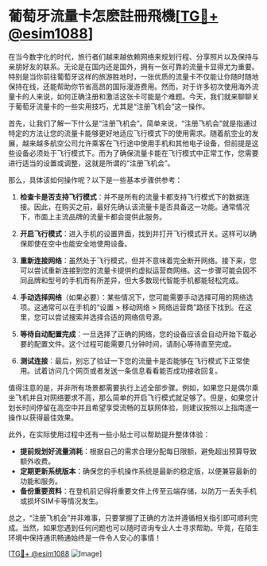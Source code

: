 # 葡萄牙流量卡怎麽註冊飛機[[TG💪+ @esim1088](https://t.me/s/esim1088)]

在当今数字化的时代，旅行者们越来越依赖网络来规划行程、分享照片以及保持与亲朋好友的联系。无论是在国内还是国外，拥有一张可靠的流量卡显得尤为重要。特别是当你前往葡萄牙这样的旅游胜地时，一张优质的流量卡不仅能让你随时随地保持在线，还能帮助你节省高昂的国际漫游费用。然而，对于许多初次使用海外流量卡的人来说，如何正确注册和激活这张卡可能是个难题。今天，我们就来聊聊关于葡萄牙流量卡的一些实用技巧，尤其是“注册飞机会”这一操作。

首先，让我们了解一下什么是“注册飞机会”。简单来说，“注册飞机会”就是指通过特定的方法让您的流量卡能够更好地适应飞行模式下的使用需求。随着航空业的发展，越来越多航空公司允许乘客在飞行途中使用手机和其他电子设备，但前提是这些设备必须处于飞行模式下。而为了确保流量卡能在飞行模式中正常工作，您需要进行适当的设置或调整，这就是所谓的“注册飞机会”。

那么，具体该如何操作呢？以下是一些基本步骤供参考：

1. **检查卡是否支持飞行模式**：并不是所有的流量卡都支持飞行模式下的数据连接。因此，在购买之前，最好先确认该流量卡是否具备这一功能。通常情况下，市面上主流品牌的流量卡都会提供此服务。

2. **开启飞行模式**：进入手机的设置界面，找到并打开飞行模式开关。这样可以确保即使在空中也能安全地使用设备。

3. **重新连接网络**：虽然处于飞行模式，但并不意味着完全断开网络。接下来，您可以尝试重新连接到您的流量卡提供的虚拟运营商网络。这一步骤可能会因不同品牌和型号的手机而有所差异，但大多数现代智能手机都能轻松完成。

4. **手动选择网络**（如果必要）：某些情况下，您可能需要手动选择可用的网络选项。这通常可以在手机的“设置 > 移动网络 > 网络运营商”路径下找到。在这里，您可以尝试搜索并选择合适的网络信号源。

5. **等待自动配置完成**：一旦选择了正确的网络，您的设备应该会自动开始下载必要的配置文件。这个过程可能需要几分钟时间，请耐心等待直至完成。

6. **测试连接**：最后，别忘了验证一下您的流量卡是否能够在飞行模式下正常使用。试着访问几个网页或者发送一条信息看看能否成功接收回复。

值得注意的是，并非所有场景都需要执行上述全部步骤。例如，如果您只是偶尔乘坐飞机并且对网络要求不高，那么简单的开启飞行模式就足够了。但是，如果您计划长时间停留在高空中并且希望享受流畅的互联网体验，则建议按照以上指南逐一操作以获得最佳效果。

此外，在实际使用过程中还有一些小贴士可以帮助提升整体体验：

- **提前规划好流量消耗**：根据自己的需求合理分配每日限额，避免超出预算导致额外收费。
- **定期更新系统版本**：确保您的手机操作系统是最新的稳定版，以便兼容最新的功能和服务。
- **备份重要资料**：在登机前记得将重要文件上传至云端存储，以防万一丢失手机或损坏SIM卡等情况发生。

总之，“注册飞机会”并非难事，只要掌握了正确的方法并遵循相关指引即可顺利完成。当然，如果您遇到任何问题也可以随时咨询专业人士寻求帮助。毕竟，在陌生环境中保持通讯畅通始终是一件令人安心的事情！

[[TG💪+ @esim1088](https://t.me/s/esim1088) ![Image](https://i.postimg.cc/4NQfJmqS/Snipaste-2025-05-13-00-14-12.png)]